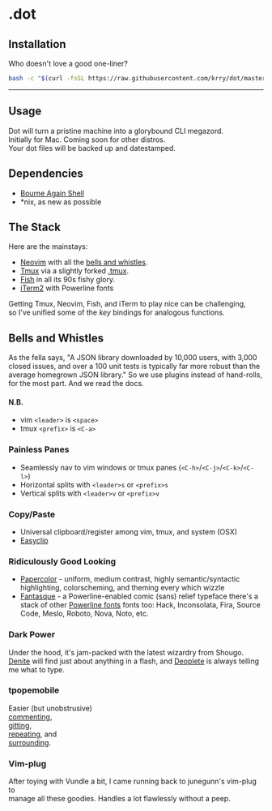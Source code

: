 # .dot

## Installation

Who doesn't love a good one-liner?

``` sh
bash -c "$(curl -fsSL https://raw.githubusercontent.com/krry/dot/master/dot.sh)"
```

---
## Usage

Dot will turn a pristine machine into a glorybound CLI megazord.\
Initially for Mac. Coming soon for other distros.\
Your dot files will be backed up and datestamped.

## Dependencies

- [Bourne Again Shell](https://www.gnu.org/software/bash/)
- *nix, as new as possible

## The Stack

Here are the mainstays:

- [Neovim](https://neovim.io/) with all the [bells and whistles](#bells-and-whistles).
- [Tmux](https://github.com/tmux/tmux) via a slightly forked [.tmux](https://github.com/krry/.tmux).
- [Fish](https://fishshell.com/) in all its 90s fishy glory.
- [iTerm2](https://www.iterm2.com/) with Powerline fonts

Getting Tmux, Neovim, Fish, and iTerm to play nice can be challenging,\
so I've unified some of the *key* bindings for analogous functions.

## Bells and Whistles

As the fella says, "A JSON library downloaded by 10,000 users, with 3,000 closed issues, and over a 100 unit tests is typically far more robust than the average homegrown JSON library." So we use plugins instead of hand-rolls, for the most part. And we read the docs.

#### N.B.
- vim `<leader>` is `<space>`
- tmux `<prefix>` is `<C-a>`

### Painless Panes

- Seamlessly nav to vim windows or tmux panes (`<C-h>`/`<C-j>`/`<C-k>`/`<C-l>`)
- Horizontal splits with `<leader>s` or `<prefix>s`
- Vertical splits with `<leader>v` or `<prefix>v`

### Copy/Paste

- Universal clipboard/register among vim, tmux, and system (OSX)
- [Easyclip](https://github.com/svermeulen/vim-easyclip)

### Ridiculously Good Looking

- [Papercolor](https://github.com/NLKNguyen/papercolor-theme) - uniform, medium contrast, highly semantic/syntactic highlighting, colorscheming, and theming every which wizzle
- [Fantasque](https://github.com/belluzj/fantasque-sans) - a Powerline-enabled comic (sans) relief typeface there's a stack of other [Powerline fonts](https://github.com/powerline/fonts) fonts too: Hack, Inconsolata, Fira, Source Code, Meslo, Roboto, Nova, Noto, etc.

### Dark Power

Under the hood, it's jam-packed with the latest wizardry from Shougo.
[Denite](https://github.com/Shougo/denite.nvim) will find just about anything
in a flash, and [Deoplete](https://github.com/Shougo/deoplete.nvim) is always
telling me what to type.

### tpopemobile

Easier (but unobstrusive)\
[commenting](https://github.com/tpope/vim-commentary),\
[gitting](https://github.com/tpope/vim-fugitive),\
[repeating](https://github.com/tpope/vim-repeat), and\
[surrounding](https://github.com/tpope/vim-surround).

### Vim-plug

After toying with Vundle a bit, I came running back to junegunn's vim-plug to\
manage all these goodies. Handles a lot flawlessly without a peep.
